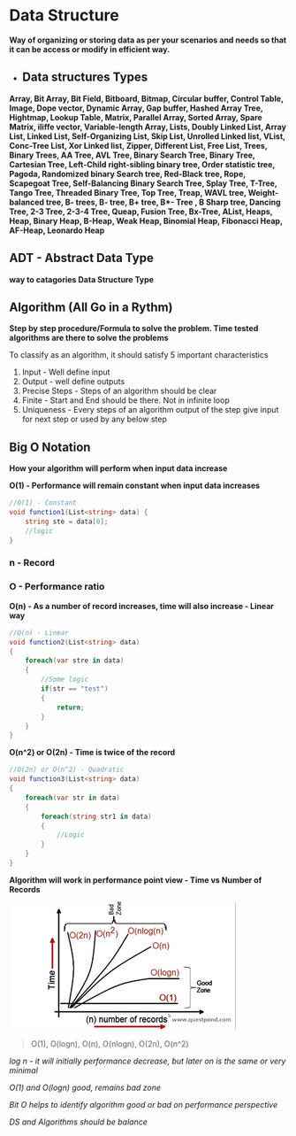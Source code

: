# Data Structure
**Way of organizing or storing data as per your scenarios and needs so that it can be access or modify in efficient way.**

- ## Data structures Types
__Array, Bit Array, Bit Field, Bitboard, Bitmap, Circular buffer, Control Table, Image, Dope vector, Dynamic Array, Gap buffer, Hashed Array Tree, Hightmap, Lookup Table, Matrix, Parallel Array, Sorted Array, Spare Matrix, iliffe vector, Variable-length Array, Lists, Doubly Linked List, Array List, Linked List, Self-Organizing List, Skip List, Unrolled Linked list, VList, Conc-Tree List, Xor Linked list, Zipper, Different List, Free List, Trees, Binary Trees, AA Tree, AVL Tree, Binary Search Tree, Binary Tree, Cartesian Tree, Left-Child right-sibling binary tree, Order statistic tree, Pagoda, Randomized binary Search tree, Red-Black tree, Rope, Scapegoat Tree, Self-Balancing Binary Search Tree, Splay Tree, T-Tree, Tango Tree, Threaded Binary Tree, Top Tree, Treap, WAVL tree, Weight-balanced tree, B- trees, B- tree, B+ tree, B*- Tree , B Sharp tree, Dancing Tree, 2-3 Tree, 2-3-4 Tree, Queap, Fusion Tree, Bx-Tree, AList, Heaps, Heap, Binary Heap, B-Heap, Weak Heap, Binomial Heap, Fibonacci Heap, AF-Heap, Leonardo Heap__

## ADT - Abstract Data Type 
__way to catagories Data Structure Type__

## Algorithm (All Go in a Rythm)
__Step by step procedure/Formula to solve the problem. Time tested algorithms are there to solve the problems__

To classify as an algorithm, it should satisfy 5 important characteristics
1. Input - Well define input
2. Output - well define outputs
3. Precise Steps - Steps of an algorithm should be clear 
4. Finite - Start and End should be there. Not in infinite loop
5. Uniqueness - Every steps of an algorithm output of the step give input for next step or used by any below step

## Big O Notation
__How your algorithm will perform when input data increase__

__O(1) - Performance will remain constant when input data increases__
```csharp
//O(1) - Constant
void function1(List<string> data) {
    string ste = data[0];
    //logic
}
```

### n - Record
### O - Performance ratio 

__O(n) - As a number of record increases, time will also increase - Linear way__
```csharp
//O(n) - Linear
void function2(List<string> data)
{
    foreach(var stre in data)
    {
        //Some logic
        if(str == "test")
        {
            return;
        }
    }
}
```

__O(n^2) or O(2n) - Time is twice of the record__
```csharp
//O(2n) or O(n^2) - Quadratic
void function3(List<string> data)
{
    foreach(var str in data)
    {
        foreach(string str1 in data)
        {
            //Logic
        }
    }
}
```

__Algorithm will work in performance point view - Time vs Number of Records__

![Big O Notation](images/BigO.jpg)

> O(1), O(logn), O(n), O(nlogn), O(2n), O(n^2)

_log n - it will initially performance decrease, but later on is the same or very minimal_

_O(1) and O(logn) good, remains bad zone_

_Bit O helps to identify algorithm good or bad on performance perspective_

_DS and Algorithms should be balance_
